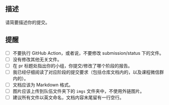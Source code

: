 ## 描述

请简要描述你的提交。

## 提醒

- [ ] 不要执行 GitHub Action，或者说，不要修改 submission/status 下的文件。
- [ ] 没有修改其他无关文件。
- [ ] 在 pr 标题处指出你的小组，你提交/修改了哪个阶段的报告。
- [ ] 我已经仔细阅读了对应阶段的提交要求（包括仓库文档内的，以及课程微信群内的）。
- [ ] 文档应该为 Markdown 格式。
- [ ] 图片应该上传到队伍文件夹下的 `imgs` 文件夹中，不使用外链图片。
- [ ] 建议所有文件以英文命名，文档内容末尾留有一行空行。

